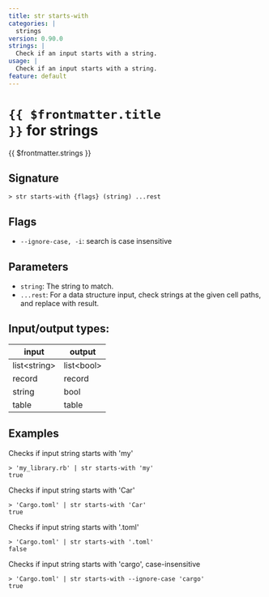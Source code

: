 ```yaml
---
title: str starts-with
categories: |
  strings
version: 0.90.0
strings: |
  Check if an input starts with a string.
usage: |
  Check if an input starts with a string.
feature: default
---
```


<!-- This file is automatically generated. Please edit the command in https://github.com/nushell/nushell instead. -->

# <code>{{ $frontmatter.title }}</code> for strings

<div class='command-title'>{{ $frontmatter.strings }}</div>

## Signature

`> str starts-with {flags} (string) ...rest`

## Flags

- `--ignore-case, -i`: search is case insensitive

## Parameters

- `string`: The string to match.
- `...rest`: For a data structure input, check strings at the given cell paths, and replace with result.

## Input/output types:

| input          | output       |
| -------------- | ------------ |
| list\<string\> | list\<bool\> |
| record         | record       |
| string         | bool         |
| table          | table        |

## Examples

Checks if input string starts with 'my'

```nu
> 'my_library.rb' | str starts-with 'my'
true
```

Checks if input string starts with 'Car'

```nu
> 'Cargo.toml' | str starts-with 'Car'
true
```

Checks if input string starts with '.toml'

```nu
> 'Cargo.toml' | str starts-with '.toml'
false
```

Checks if input string starts with 'cargo', case-insensitive

```nu
> 'Cargo.toml' | str starts-with --ignore-case 'cargo'
true
```
